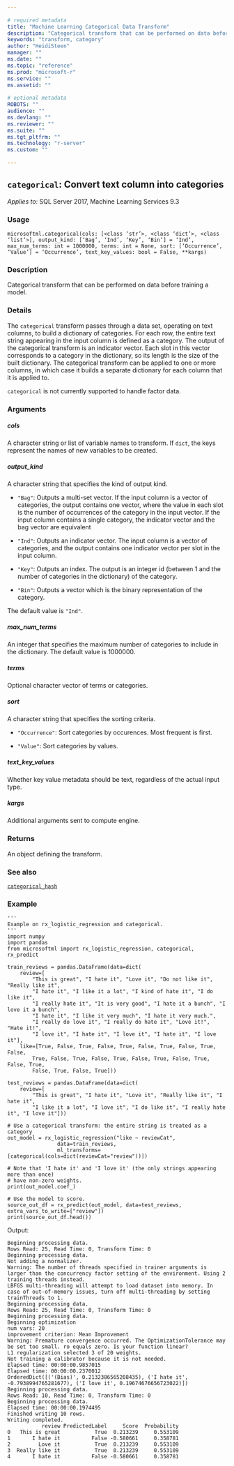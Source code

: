 ```yaml
--- 
 
# required metadata 
title: "Machine Learning Categorical Data Transform" 
description: "Categorical transform that can be performed on data before" 
keywords: "transform, category" 
author: "HeidiSteen" 
manager: "" 
ms.date: "" 
ms.topic: "reference" 
ms.prod: "microsoft-r" 
ms.service: "" 
ms.assetid: "" 
 
# optional metadata 
ROBOTS: "" 
audience: "" 
ms.devlang: "" 
ms.reviewer: "" 
ms.suite: "" 
ms.tgt_pltfrm: "" 
ms.technology: "r-server" 
ms.custom: "" 
 
---
```


## ``categorical``: Convert text column into categories


*Applies to:* SQL Server 2017, Machine Learning Services 9.3


### Usage



```
microsoftml.categorical(cols: [<class ‘str’>, <class ‘dict’>, <class ‘list’>], output_kind: [‘Bag’, ‘Ind’, ‘Key’, ‘Bin’] = ‘Ind’, max_num_terms: int = 1000000, terms: int = None, sort: [‘Occurrence’, ‘Value’] = ‘Occurrence’, text_key_values: bool = False, **kargs)
```




### Description

Categorical transform that can be performed on data before
training a model.


### Details

The ``categorical`` transform passes through a data set, operating
on text columns, to build a dictionary of categories. For each row,
the entire text string appearing in the input column is defined as a
category. The output of the categorical transform is an indicator vector.
Each slot in this vector corresponds to a category in the dictionary, so
its length is the size of the built dictionary. The categorical transform
can be applied to one or more columns, in which case it builds a separate
dictionary for each column that it is applied to.

``categorical`` is not currently supported to handle factor data.


### Arguments


##### cols

A character string or list of variable names to transform. If
``dict``, the keys represent the names of new variables to be created.


##### output_kind

A character string that specifies the kind of output kind.

* ``"Bag"``: Outputs a multi-set vector. If the input column is a vector of categories, the output contains one vector, where the value in each slot is the number of occurrences of the category in the input vector. If the input column contains a single category, the indicator vector and the bag vector are equivalent 

* ``"Ind"``: Outputs an indicator vector. The input column is a vector of categories, and the output contains one indicator vector per slot in the input column. 

* ``"Key"``: Outputs an index. The output is an integer id (between 1 and the number of categories in the dictionary) of the category. 

* ``"Bin"``: Outputs a vector which is the binary representation of the category. 

The default value is ``"Ind"``.


##### max_num_terms

An integer that specifies the maximum number of
categories to include in the dictionary. The default value is 1000000.


##### terms

Optional character vector of terms or categories.


##### sort

A character string that specifies the sorting criteria.

* ``"Occurrence"``: Sort categories by occurences. Most frequent is first. 

* ``"Value"``: Sort categories by values. 


##### text_key_values

Whether key value metadata should be text, regardless of the actual input type.


##### kargs

Additional arguments sent to compute engine.


### Returns

An object defining the transform.


### See also

[``categorical_hash``](categorical_hash.md)


### Example



```
'''
Example on rx_logistic_regression and categorical.
'''
import numpy
import pandas
from microsoftml import rx_logistic_regression, categorical, rx_predict

train_reviews = pandas.DataFrame(data=dict(
    review=[
        "This is great", "I hate it", "Love it", "Do not like it", "Really like it",
        "I hate it", "I like it a lot", "I kind of hate it", "I do like it",
        "I really hate it", "It is very good", "I hate it a bunch", "I love it a bunch",
        "I hate it", "I like it very much", "I hate it very much.",
        "I really do love it", "I really do hate it", "Love it!", "Hate it!",
        "I love it", "I hate it", "I love it", "I hate it", "I love it"],
    like=[True, False, True, False, True, False, True, False, True, False,
        True, False, True, False, True, False, True, False, True, False, True,
        False, True, False, True]))
        
test_reviews = pandas.DataFrame(data=dict(
    review=[
        "This is great", "I hate it", "Love it", "Really like it", "I hate it",
        "I like it a lot", "I love it", "I do like it", "I really hate it", "I love it"]))

# Use a categorical transform: the entire string is treated as a category
out_model = rx_logistic_regression("like ~ reviewCat",
                data=train_reviews,
                ml_transforms=[categorical(cols=dict(reviewCat="review"))])
                
# Note that 'I hate it' and 'I love it' (the only strings appearing more than once)
# have non-zero weights.
print(out_model.coef_)

# Use the model to score.
source_out_df = rx_predict(out_model, data=test_reviews, extra_vars_to_write=["review"])
print(source_out_df.head())
```


Output:



```
Beginning processing data.
Rows Read: 25, Read Time: 0, Transform Time: 0
Beginning processing data.
Not adding a normalizer.
Warning: The number of threads specified in trainer arguments is larger than the concurrency factor setting of the environment. Using 2 training threads instead.
LBFGS multi-threading will attempt to load dataset into memory. In case of out-of-memory issues, turn off multi-threading by setting trainThreads to 1.
Beginning processing data.
Rows Read: 25, Read Time: 0, Transform Time: 0
Beginning processing data.
Beginning optimization
num vars: 20
improvement criterion: Mean Improvement
Warning: Premature convergence occurred. The OptimizationTolerance may be set too small. ro equals zero. Is your function linear?
L1 regularization selected 3 of 20 weights.
Not training a calibrator because it is not needed.
Elapsed time: 00:00:00.9857015
Elapsed time: 00:00:00.2370012
OrderedDict([('(Bias)', 0.2132386565208435), ('I hate it', -0.7938994765281677), ('I love it', 0.19674676656723022)])
Beginning processing data.
Rows Read: 10, Read Time: 0, Transform Time: 0
Beginning processing data.
Elapsed time: 00:00:00.1974495
Finished writing 10 rows.
Writing completed.
           review PredictedLabel     Score  Probability
0   This is great           True  0.213239     0.553109
1       I hate it          False -0.580661     0.358781
2         Love it           True  0.213239     0.553109
3  Really like it           True  0.213239     0.553109
4       I hate it          False -0.580661     0.358781
```

